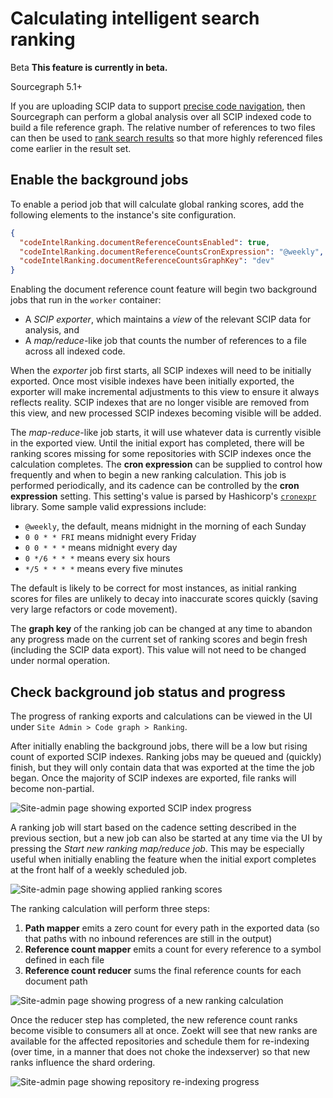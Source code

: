 # Calculating intelligent search ranking

<aside class="beta">
<p>
<span class="badge badge-beta">Beta</span> <strong>This feature is currently in beta.</strong>
</p>
</aside>

<span class="badge badge-note">Sourcegraph 5.1+</span>

If you are uploading SCIP data to support [precise code navigation](/code_navigation/explanations/precise_code_navigation.md), then Sourcegraph can perform a global analysis over all SCIP indexed code to build a file reference graph. The relative number of references to two files can then be used to [rank search results](./indexed-ranking.md) so that more highly referenced files come earlier in the result set.

## Enable the background jobs

To enable a period job that will calculate global ranking scores, add the following elements to the instance's site configuration.

```json
{
  "codeIntelRanking.documentReferenceCountsEnabled": true,
  "codeIntelRanking.documentReferenceCountsCronExpression": "@weekly",
  "codeIntelRanking.documentReferenceCountsGraphKey": "dev"
}
```

Enabling the document reference count feature will begin two background jobs that run in the `worker` container:

- A _SCIP exporter_, which maintains a _view_ of the relevant SCIP data for analysis, and
- A _map/reduce_-like job that counts the number of references to a file across all indexed code.

When the _exporter_ job first starts, all SCIP indexes will need to be initially exported. Once most visible indexes have been initially exported, the exporter will make incremental adjustments to this view to ensure it always reflects reality. SCIP indexes that are no longer visible are removed from this view, and new processed SCIP indexes becoming visible will be added.

The _map-reduce_-like job starts, it will use whatever data is currently visible in the exported view. Until the initial export has completed, there will be ranking scores missing for some repositories with SCIP indexes once the calculation completes. The **cron expression** can be supplied to control how frequently and when to begin a new ranking calculation. This job is performed periodically, and its cadence can be controlled by the **cron expression** setting. This setting's value is parsed by Hashicorp's [`cronexpr`](https://github.com/hashicorp/cronexpr) library. Some sample valid expressions include:
- `@weekly`, the default, means midnight in the morning of each Sunday
- `0 0 * * FRI` means midnight every Friday
- `0 0 * * *` means midnight every day
- `0 */6 * * *` means every six hours
- `*/5 * * * *` means every five minutes

The default is likely to be correct for most instances, as initial ranking scores for files are unlikely to decay into inaccurate scores quickly (saving very large refactors or code movement).

The **graph key** of the ranking job can be changed at any time to abandon any progress made on the current set of ranking scores and begin fresh (including the SCIP data export). This value will not need to be changed under normal operation.

## Check background job status and progress

The progress of ranking exports and calculations can be viewed in the UI under `Site Admin > Code graph > Ranking`.

After initially enabling the background jobs, there will be a low but rising count of exported SCIP indexes. Ranking jobs may be queued and (quickly) finish, but they will only contain data that was exported at the time the job began. Once the majority of SCIP indexes are exported, file ranks will become non-partial.

![Site-admin page showing exported SCIP index progress](https://storage.googleapis.com/sourcegraph-assets/docs/images/ranking/5.1/exporting.png)

A ranking job will start based on the cadence setting described in the previous section, but a new job can also be started at any time via the UI by pressing the _Start new ranking map/reduce job_. This may be especially useful when initially enabling the feature when the initial export completes at the front half of a weekly scheduled job.

![Site-admin page showing applied ranking scores](https://storage.googleapis.com/sourcegraph-assets/docs/images/ranking/5.1/finished.png)

The ranking calculation will perform three steps:
1. **Path mapper** emits a zero count for every path in the exported data (so that paths with no inbound references are still in the output)
2. **Reference count mapper** emits a count for every reference to a symbol defined in each file
3. **Reference count reducer** sums the final reference counts for each document path

![Site-admin page showing progress of a new ranking calculation](https://storage.googleapis.com/sourcegraph-assets/docs/images/ranking/5.1/calculating.png)

Once the reducer step has completed, the new reference count ranks become visible to consumers all at once. Zoekt will see that new ranks are available for the affected repositories and schedule them for re-indexing (over time, in a manner that does not choke the indexserver) so that new ranks influence the shard ordering.

![Site-admin page showing repository re-indexing progress](https://storage.googleapis.com/sourcegraph-assets/docs/images/ranking/5.1/unindexed.png)
